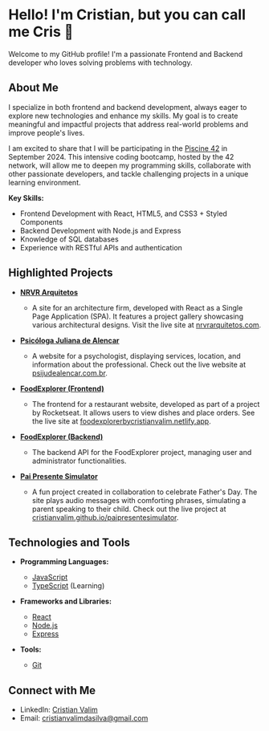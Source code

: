 # Hello! I'm Cristian, but you can call me Cris 👋

Welcome to my GitHub profile! I'm a passionate Frontend and Backend developer who loves solving problems with technology.

## About Me

I specialize in both frontend and backend development, always eager to explore new technologies and enhance my skills. My goal is to create meaningful and impactful projects that address real-world problems and improve people's lives.

I am excited to share that I will be participating in the [Piscine 42](https://www.42.us.org/en) in September 2024. This intensive coding bootcamp, hosted by the 42 network, will allow me to deepen my programming skills, collaborate with other passionate developers, and tackle challenging projects in a unique learning environment.

**Key Skills:**
- Frontend Development with React, HTML5, and CSS3 + Styled Components
- Backend Development with Node.js and Express
- Knowledge of SQL databases
- Experience with RESTful APIs and authentication

## Highlighted Projects


- **[NRVR Arquitetos](https://github.com/CristianValim/NRVR)**
  - A site for an architecture firm, developed with React as a Single Page Application (SPA). It features a project gallery showcasing various architectural designs. Visit the live site at [nrvrarquitetos.com](https://nrvrarquitetos.com).

- **[Psicóloga Juliana de Alencar](https://github.com/CristianValim/psijudealencar)**
  - A website for a psychologist, displaying services, location, and information about the professional. Check out the live website at [psijudealencar.com.br](https://psijudealencar.com.br).

- **[FoodExplorer (Frontend)](https://github.com/CristianValim/foodexplorerfe)**
  - The frontend for a restaurant website, developed as part of a project by Rocketseat. It allows users to view dishes and place orders. See the live site at [foodexplorerbycristianvalim.netlify.app](https://foodexplorerbycristianvalim.netlify.app).

- **[FoodExplorer (Backend)](https://github.com/CristianValim/foodexplorerbe)**
  - The backend API for the FoodExplorer project, managing user and administrator functionalities.

- **[Pai Presente Simulator](https://github.com/CristianValim/paipresentesimulator)**
  - A fun project created in collaboration to celebrate Father's Day. The site plays audio messages with comforting phrases, simulating a parent speaking to their child. Check out the live project at [cristianvalim.github.io/paipresentesimulator](https://cristianvalim.github.io/paipresentesimulator/).


## Technologies and Tools

- **Programming Languages:**
  - [JavaScript](https://developer.mozilla.org/en-US/docs/Web/JavaScript/Guide)
  - [TypeScript](https://www.typescriptlang.org/) (Learning)

- **Frameworks and Libraries:**
  - [React](https://reactjs.org/)
  - [Node.js](https://nodejs.org/)
  - [Express](https://expressjs.com/)

- **Tools:**
  - [Git](https://git-scm.com/)


## Connect with Me

- LinkedIn: [Cristian Valim](https://www.linkedin.com/in/cristianvalim)
- Email: [cristianvalimdasilva@gmail.com](mailto:cristianvalimdasilva@gmail.com)
